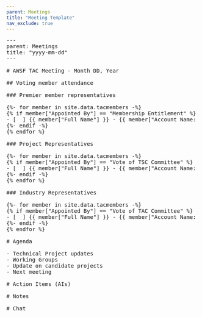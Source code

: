 ```yaml
---
parent: Meetings
title: "Meeting Template"
nav_exclude: true
---
```


<pre>
---
parent: Meetings
title: "yyyy-mm-dd"
---

# AWSF TAC Meeting - Month DD, Year

## Voting member attendance

### Premier member representatives

{%- for member in site.data.tacmembers -%}
{% if member["Appointed By"] == "Membership Entitlement" %}
- [  ] {{ member["Full Name"] }} - {{ member["Account Name: Account Name"] }}
{%- endif -%}
{% endfor %}

### Project Representatives

{%- for member in site.data.tacmembers -%}
{% if member["Appointed By"] == "Vote of TSC Committee" %}
- [  ] {{ member["Full Name"] }} - {{ member["Account Name: Account Name"] }}
{%- endif -%}
{% endfor %}

### Industry Representatives

{%- for member in site.data.tacmembers -%}
{% if member["Appointed By"] == "Vote of TAC Committee" %}
- [  ] {{ member["Full Name"] }} - {{ member["Account Name: Account Name"] }}
{%- endif -%}
{% endfor %}

# Agenda

- Technical Project updates
- Working Groups
- Update on candidate projects
- Next meeting

# Action Items (AIs)

# Notes

# Chat

</pre>

